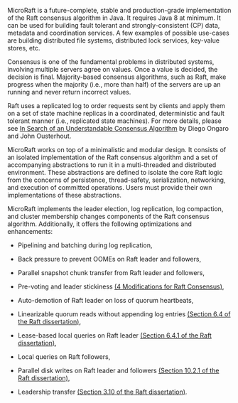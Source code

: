 
MicroRaft is a future-complete, stable and production-grade implementation of 
the Raft consensus algorithm in Java. It requires Java 8 at minimum. It can be 
used for building fault tolerant and strongly-consistent (CP) data, metadata 
and coordination services. A few examples of possible use-cases are building
distributed file systems, distributed lock services, key-value stores, etc.

Consensus is one of the fundamental problems in distributed systems, involving
multiple servers agree on values. Once a value is decided, the decision is 
final. Majority-based consensus algorithms, such as Raft, make progress when 
the majority (i.e., more than half) of the servers are up an running and never 
return incorrect values.

Raft uses a replicated log to order requests sent by clients and apply them on
a set of state machine replicas in a coordinated, deterministic and fault 
tolerant manner (i.e., replicated state machines). For more details, please see 
[In Search of an Understandable Consensus Algorithm](https://raft.github.io/raft.pdf) 
by Diego Ongaro and John Ousterhout. 

MicroRaft works on top of a minimalistic and modular design. It consists of 
an isolated implementation of the Raft consensus algorithm and a set of 
accompanying abstractions to run it in a multi-threaded and distributed 
environment. These abstractions are defined to isolate the core Raft logic from
the concerns of persistence, thread-safety, serialization, networking, and
execution of committed operations. Users must provide their own implementations
of these abstractions.

MicroRaft implements the leader election, log replication, log compaction, and 
cluster membership changes components of the Raft consensus algorithm. 
Additionally, it offers the following optimizations and enhancements:

* Pipelining and batching during log replication,

* Back pressure to prevent OOMEs on Raft leader and followers,

* Parallel snapshot chunk transfer from Raft leader and followers,

* Pre-voting and leader stickiness [(4 Modifications for Raft Consensus)](https://openlife.cc/system/files/4-modifications-for-Raft-consensus.pdf),

* Auto-demotion of Raft leader on loss of quorum heartbeats,

* Linearizable quorum reads without appending log entries [(Section 6.4 of the Raft dissertation)](https://github.com/ongardie/dissertation),

* Lease-based local queries on Raft leader [(Section 6.4.1 of the Raft dissertation)](https://github.com/ongardie/dissertation),

* Local queries on Raft followers,

* Parallel disk writes on Raft leader and followers [(Section 10.2.1 of the Raft dissertation)](https://github.com/ongardie/dissertation),

* Leadership transfer [(Section 3.10 of the Raft dissertation)](https://github.com/ongardie/dissertation).
